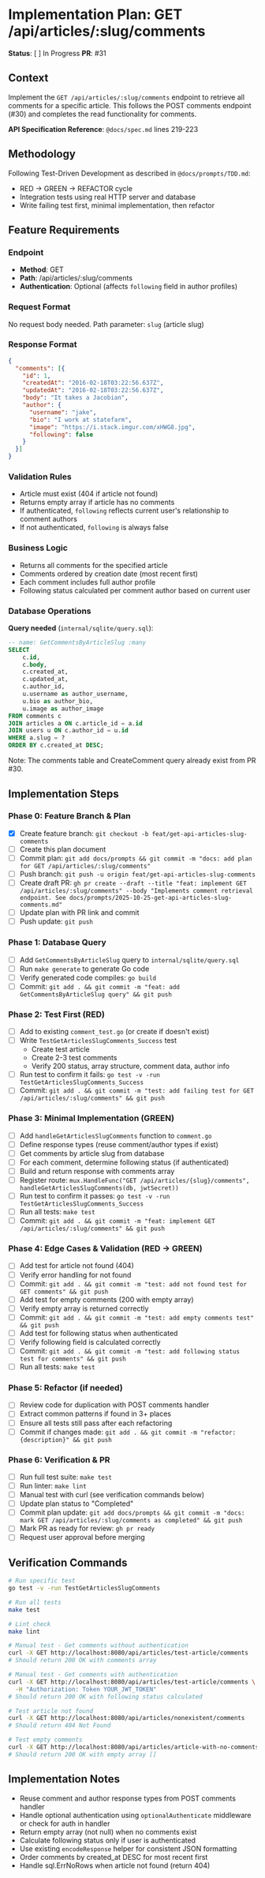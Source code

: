 # Implementation Plan: GET /api/articles/:slug/comments

**Status**: [ ] In Progress
**PR**: #31

## Context

Implement the `GET /api/articles/:slug/comments` endpoint to retrieve all comments for a specific article. This follows the POST comments endpoint (#30) and completes the read functionality for comments.

**API Specification Reference**: `@docs/spec.md` lines 219-223

## Methodology

Following Test-Driven Development as described in `@docs/prompts/TDD.md`:
- RED → GREEN → REFACTOR cycle
- Integration tests using real HTTP server and database
- Write failing test first, minimal implementation, then refactor

## Feature Requirements

### Endpoint
- **Method**: GET
- **Path**: /api/articles/:slug/comments
- **Authentication**: Optional (affects `following` field in author profiles)

### Request Format
No request body needed. Path parameter: `slug` (article slug)

### Response Format
```json
{
  "comments": [{
    "id": 1,
    "createdAt": "2016-02-18T03:22:56.637Z",
    "updatedAt": "2016-02-18T03:22:56.637Z",
    "body": "It takes a Jacobian",
    "author": {
      "username": "jake",
      "bio": "I work at statefarm",
      "image": "https://i.stack.imgur.com/xHWG8.jpg",
      "following": false
    }
  }]
}
```

### Validation Rules
- Article must exist (404 if article not found)
- Returns empty array if article has no comments
- If authenticated, `following` reflects current user's relationship to comment authors
- If not authenticated, `following` is always false

### Business Logic
- Returns all comments for the specified article
- Comments ordered by creation date (most recent first)
- Each comment includes full author profile
- Following status calculated per comment author based on current user

### Database Operations

**Query needed** (`internal/sqlite/query.sql`):
```sql
-- name: GetCommentsByArticleSlug :many
SELECT
    c.id,
    c.body,
    c.created_at,
    c.updated_at,
    c.author_id,
    u.username as author_username,
    u.bio as author_bio,
    u.image as author_image
FROM comments c
JOIN articles a ON c.article_id = a.id
JOIN users u ON c.author_id = u.id
WHERE a.slug = ?
ORDER BY c.created_at DESC;
```

Note: The comments table and CreateComment query already exist from PR #30.

## Implementation Steps

### Phase 0: Feature Branch & Plan
- [x] Create feature branch: `git checkout -b feat/get-api-articles-slug-comments`
- [ ] Create this plan document
- [ ] Commit plan: `git add docs/prompts && git commit -m "docs: add plan for GET /api/articles/:slug/comments"`
- [ ] Push branch: `git push -u origin feat/get-api-articles-slug-comments`
- [ ] Create draft PR: `gh pr create --draft --title "feat: implement GET /api/articles/:slug/comments" --body "Implements comment retrieval endpoint. See docs/prompts/2025-10-25-get-api-articles-slug-comments.md"`
- [ ] Update plan with PR link and commit
- [ ] Push update: `git push`

### Phase 1: Database Query
- [ ] Add `GetCommentsByArticleSlug` query to `internal/sqlite/query.sql`
- [ ] Run `make generate` to generate Go code
- [ ] Verify generated code compiles: `go build`
- [ ] Commit: `git add . && git commit -m "feat: add GetCommentsByArticleSlug query" && git push`

### Phase 2: Test First (RED)
- [ ] Add to existing `comment_test.go` (or create if doesn't exist)
- [ ] Write `TestGetArticlesSlugComments_Success` test
  - Create test article
  - Create 2-3 test comments
  - Verify 200 status, array structure, comment data, author info
- [ ] Run test to confirm it fails: `go test -v -run TestGetArticlesSlugComments_Success`
- [ ] Commit: `git add . && git commit -m "test: add failing test for GET /api/articles/:slug/comments" && git push`

### Phase 3: Minimal Implementation (GREEN)
- [ ] Add `handleGetArticlesSlugComments` function to `comment.go`
- [ ] Define response types (reuse comment/author types if exist)
- [ ] Get comments by article slug from database
- [ ] For each comment, determine following status (if authenticated)
- [ ] Build and return response with comments array
- [ ] Register route: `mux.HandleFunc("GET /api/articles/{slug}/comments", handleGetArticlesSlugComments(db, jwtSecret))`
- [ ] Run test to confirm it passes: `go test -v -run TestGetArticlesSlugComments_Success`
- [ ] Run all tests: `make test`
- [ ] Commit: `git add . && git commit -m "feat: implement GET /api/articles/:slug/comments" && git push`

### Phase 4: Edge Cases & Validation (RED → GREEN)
- [ ] Add test for article not found (404)
- [ ] Verify error handling for not found
- [ ] Commit: `git add . && git commit -m "test: add not found test for GET comments" && git push`
- [ ] Add test for empty comments (200 with empty array)
- [ ] Verify empty array is returned correctly
- [ ] Commit: `git add . && git commit -m "test: add empty comments test" && git push`
- [ ] Add test for following status when authenticated
- [ ] Verify following field is calculated correctly
- [ ] Commit: `git add . && git commit -m "test: add following status test for comments" && git push`
- [ ] Run all tests: `make test`

### Phase 5: Refactor (if needed)
- [ ] Review code for duplication with POST comments handler
- [ ] Extract common patterns if found in 3+ places
- [ ] Ensure all tests still pass after each refactoring
- [ ] Commit if changes made: `git add . && git commit -m "refactor: {description}" && git push`

### Phase 6: Verification & PR
- [ ] Run full test suite: `make test`
- [ ] Run linter: `make lint`
- [ ] Manual test with curl (see verification commands below)
- [ ] Update plan status to "Completed"
- [ ] Commit plan update: `git add docs/prompts && git commit -m "docs: mark GET /api/articles/:slug/comments as completed" && git push`
- [ ] Mark PR as ready for review: `gh pr ready`
- [ ] Request user approval before merging

## Verification Commands

```bash
# Run specific test
go test -v -run TestGetArticlesSlugComments

# Run all tests
make test

# Lint check
make lint

# Manual test - Get comments without authentication
curl -X GET http://localhost:8080/api/articles/test-article/comments
# Should return 200 OK with comments array

# Manual test - Get comments with authentication
curl -X GET http://localhost:8080/api/articles/test-article/comments \
  -H "Authorization: Token YOUR_JWT_TOKEN"
# Should return 200 OK with following status calculated

# Test article not found
curl -X GET http://localhost:8080/api/articles/nonexistent/comments
# Should return 404 Not Found

# Test empty comments
curl -X GET http://localhost:8080/api/articles/article-with-no-comments/comments
# Should return 200 OK with empty array []
```

## Implementation Notes

- Reuse comment and author response types from POST comments handler
- Handle optional authentication using `optionalAuthenticate` middleware or check for auth in handler
- Return empty array (not null) when no comments exist
- Calculate following status only if user is authenticated
- Use existing `encodeResponse` helper for consistent JSON formatting
- Order comments by created_at DESC for most recent first
- Handle sql.ErrNoRows when article not found (return 404)
